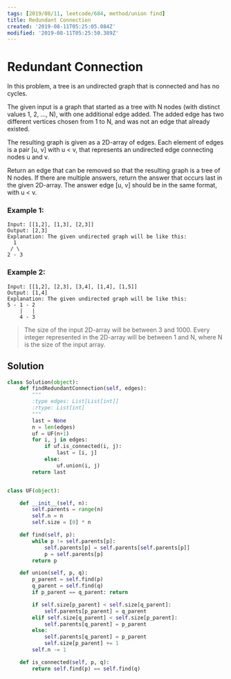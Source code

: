 ```yaml
---
tags: [2019/08/11, leetcode/684, method/union find]
title: Redundant Connection
created: '2019-08-11T05:25:05.084Z'
modified: '2019-08-11T05:25:50.389Z'
---
```


# Redundant Connection


In this problem, a tree is an undirected graph that is connected and has no cycles.

The given input is a graph that started as a tree with N nodes (with distinct values 1, 2, ..., N), with one additional edge added. The added edge has two different vertices chosen from 1 to N, and was not an edge that already existed.

The resulting graph is given as a 2D-array of edges. Each element of edges is a pair [u, v] with u < v, that represents an undirected edge connecting nodes u and v.

Return an edge that can be removed so that the resulting graph is a tree of N nodes. If there are multiple answers, return the answer that occurs last in the given 2D-array. The answer edge [u, v] should be in the same format, with u < v.

### Example 1:

```
Input: [[1,2], [1,3], [2,3]]
Output: [2,3]
Explanation: The given undirected graph will be like this:
  1
 / \
2 - 3
```

### Example 2:

```
Input: [[1,2], [2,3], [3,4], [1,4], [1,5]]
Output: [1,4]
Explanation: The given undirected graph will be like this:
5 - 1 - 2
    |   |
    4 - 3
```

> The size of the input 2D-array will be between 3 and 1000.
> Every integer represented in the 2D-array will be between 1 and N, where N is the size of the input array.

## Solution

```python
class Solution(object):
    def findRedundantConnection(self, edges):
        """
        :type edges: List[List[int]]
        :rtype: List[int]
        """
        last = None
        n = len(edges)
        uf = UF(n+1)
        for i, j in edges:
            if uf.is_connected(i, j):
                last = [i, j]
            else:
                uf.union(i, j)
        return last


class UF(object):

    def __init__(self, n):
        self.parents = range(n)
        self.n = n
        self.size = [0] * n

    def find(self, p):
        while p != self.parents[p]:
            self.parents[p] = self.parents[self.parents[p]]
            p = self.parents[p]
        return p

    def union(self, p, q):
        p_parent = self.find(p)
        q_parent = self.find(q)
        if p_parent == q_parent: return

        if self.size[p_parent] < self.size[q_parent]:
            self.parents[p_parent] = q_parent
        elif self.size[q_parent] < self.size[p_parent]:
            self.parents[q_parent] = p_parent
        else:
            self.parents[q_parent] = p_parent
            self.size[p_parent] += 1
        self.n -= 1

    def is_connected(self, p, q):
        return self.find(p) == self.find(q)
```
